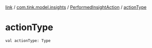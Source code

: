 [link](../../index.md) / [com.tink.model.insights](../index.md) / [PerformedInsightAction](index.md) / [actionType](./action-type.md)

# actionType

`val actionType: Type`
